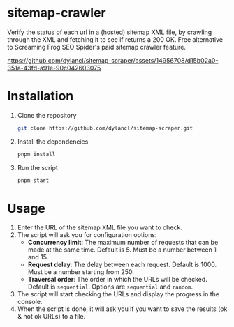 # sitemap-crawler

Verify the status of each url in a (hosted) sitemap XML file, by crawling through the XML and fetching it to see if returns a 200 OK. Free alternative to Screaming Frog SEO Spider's paid sitemap crawler feature.

https://github.com/dylancl/sitemap-scraper/assets/14956708/d15b02a0-351a-43fd-a91e-90c042603075


# Installation

1. Clone the repository

   ```bash
   git clone https://github.com/dylancl/sitemap-scraper.git
   ```

2. Install the dependencies

   ```bash
   pnpm install
   ```

3. Run the script

   ```bash
   pnpm start
   ```

# Usage

1. Enter the URL of the sitemap XML file you want to check.
2. The script will ask you for configuration options:
   - **Concurrency limit**: The maximum number of requests that can be made at the same time. Default is 5. Must be a number between 1 and 15.
   - **Request delay**: The delay between each request. Default is 1000. Must be a number starting from 250.
   - **Traversal order**: The order in which the URLs will be checked. Default is `sequential`. Options are `sequential` and `random`.
3. The script will start checking the URLs and display the progress in the console.
4. When the script is done, it will ask you if you want to save the results (ok & not ok URLs) to a file.

